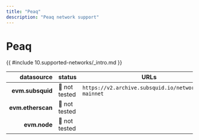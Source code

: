 ```yaml
---
title: "Peaq"
description: "Peaq network support"
---
```


<!-- markdownlint-disable single-h1 heading-increment no-inline-html -->

# Peaq

{{ #include 10.supported-networks/_intro.md }}

|        datasource | status        | URLs                                                  |
| -----------------:|:------------- | ----------------------------------------------------- |
|  **evm.subsquid** | 🤔 not tested | `https://v2.archive.subsquid.io/network/peaq-mainnet` |
| **evm.etherscan** | 🤔 not tested |                                                       |
|      **evm.node** | 🤔 not tested |                                                       |
